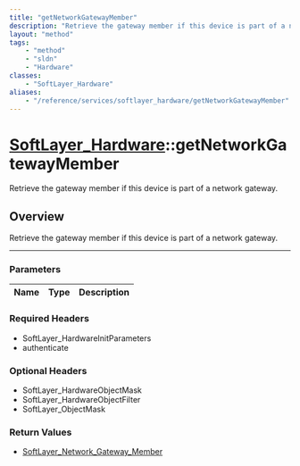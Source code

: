 ```yaml
---
title: "getNetworkGatewayMember"
description: "Retrieve the gateway member if this device is part of a network gateway."
layout: "method"
tags:
    - "method"
    - "sldn"
    - "Hardware"
classes:
    - "SoftLayer_Hardware"
aliases:
    - "/reference/services/softlayer_hardware/getNetworkGatewayMember"
---
```

# [SoftLayer_Hardware](/reference/services/SoftLayer_Hardware)::getNetworkGatewayMember


Retrieve the gateway member if this device is part of a network gateway.


## Overview 
Retrieve the gateway member if this device is part of a network gateway.

-----

### Parameters 
|Name | Type | Description |
| --- | --- | --- |


### Required Headers
* SoftLayer_HardwareInitParameters
* authenticate


### Optional Headers
* SoftLayer_HardwareObjectMask
* SoftLayer_HardwareObjectFilter
* SoftLayer_ObjectMask

### Return Values
* <a href='/reference/datatypes/SoftLayer_Network_Gateway_Member'>SoftLayer_Network_Gateway_Member </a>




